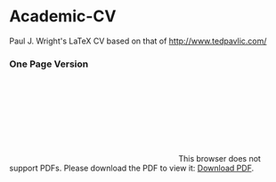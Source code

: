 # Academic-CV

Paul J. Wright's LaTeX CV based on that of http://www.tedpavlic.com/

### One Page Version 

<object data="https://github.com/PaulJWright/Academic-CV/blob/master/AcademicCV.pdf" type="application/pdf" width="700px" height="700px">
    <embed src="https://github.com/PaulJWright/Academic-CV/blob/master/AcademicCV.pdf">
        This browser does not support PDFs. Please download the PDF to view it: <a href="https://github.com/PaulJWright/Academic-CV/blob/master/AcademicCV.pdf">Download PDF</a>.</p>
    </embed>
</object>
